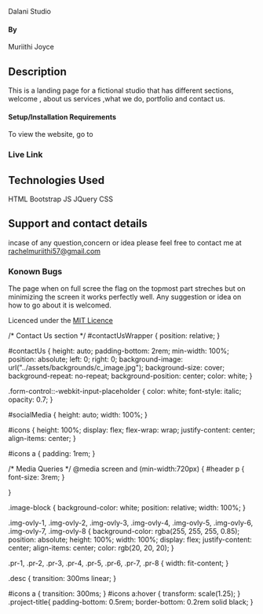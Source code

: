 
Dalani Studio

#### By 
Muriithi Joyce
## Description
This is a landing page for a fictional studio that has different sections, welcome , about us services ,what we do, portfolio and contact us.
#### Setup/Installation Requirements
To view the website, go to 

### Live Link



## Technologies Used
HTML
Bootstrap
JS
 JQuery 
  CSS

## Support and contact details
incase of any question,concern or idea please feel free to contact me at rachelmuriithi57@gmail.com

### Konown Bugs
The page when on full scree the flag on the topmost part streches but on minimizing the screen it works perfectly well.
Any suggestion or idea on how to go about it is welcomed.

Licenced under the [MIT Licence](LICENCE)







/* Contact Us section */
#contactUsWrapper {
    position: relative;
}

#contactUs {
    height: auto;
    padding-bottom: 2rem;
    min-width: 100%;
    position: absolute;
    left: 0;
    right: 0;
    background-image: url("../assets/backgrounds/c_image.jpg");
    background-size: cover;
    background-repeat: no-repeat;
    background-position: center;
    color: white;
}

.form-control::-webkit-input-placeholder {
    color: white;
    font-style: italic;
    opacity: 0.7;
}

#socialMedia {
    height: auto;
    width: 100%;
}

#icons {
    height: 100%;
    display: flex;
    flex-wrap: wrap;
    justify-content: center;
    align-items: center;
}

#icons a {
    padding: 1rem;
}

/* Media Queries */
@media screen and (min-width:720px) {
    #header p {
        font-size: 3rem;
    }

}

.image-block {
    background-color: white;
    position: relative;
    width: 100%;
}

.img-ovly-1,
.img-ovly-2,
.img-ovly-3,
.img-ovly-4,
.img-ovly-5,
.img-ovly-6,
.img-ovly-7,
.img-ovly-8 {
    background-color: rgba(255, 255, 255, 0.85);
    position: absolute;
    height: 100%;
    width: 100%;
    display: flex;
    justify-content: center;
    align-items: center;
    color: rgb(20, 20, 20);
}

.pr-1,
.pr-2,
.pr-3,
.pr-4,
.pr-5,
.pr-6,
.pr-7,
.pr-8 {
    width: fit-content;
}

.desc {
    transition: 300ms linear;
}

#icons a {
    transition: 300ms;
}
#icons a:hover {
    transform: scale(1.25);
}
.project-title{
    padding-bottom: 0.5rem;
    border-bottom: 0.2rem solid black;
}